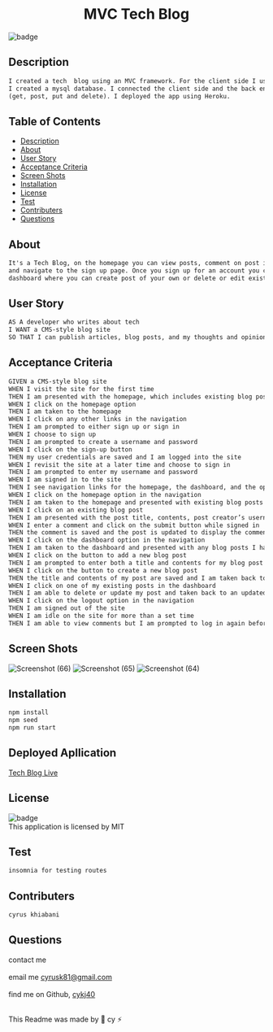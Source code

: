 
  <h1 align="center">MVC Tech Blog</h1>

  ![badge](https://img.shields.io/badge/license-MIT--brightgreen)<br />

  ## Description 
  
  ```md
  I created a tech  blog using an MVC framework. For the client side I used Handlebars.js, css and Javascript.
  I created a mysql database. I connected the client side and the back end using express and routing via 
  (get, post, put and delete). I deployed the app using Heroku.    
   ```
   
  ## Table of Contents
  
  * [Description](#description)
  * [About](#about)
  * [User Story](#user-story)
  * [Acceptance Criteria](#acceptance-criteria)
  * [Screen Shots](#screen-shots)
  * [Installation](#installation)
  * [License](#license)
  * [Test](#test)
  * [Contributers](#contributers)
  * [Questions](#questions)
 

  ## About
  
  ```md
  It's a Tech Blog, on the homepage you can view posts, comment on post if you are logged in, 
  and navigate to the sign up page. Once you sign up for an account you could access the 
  dashboard where you can create post of your own or delete or edit existing post that you have created.
  ```

  ## User Story
  ```md
  AS A developer who writes about tech
  I WANT a CMS-style blog site
  SO THAT I can publish articles, blog posts, and my thoughts and opinions
  ```

  ## Acceptance Criteria
  
  ```md
  GIVEN a CMS-style blog site
  WHEN I visit the site for the first time
  THEN I am presented with the homepage, which includes existing blog posts if any have been posted; navigation links for the homepage and the dashboard; and the         option to log in
  WHEN I click on the homepage option
  THEN I am taken to the homepage
  WHEN I click on any other links in the navigation
  THEN I am prompted to either sign up or sign in
  WHEN I choose to sign up
  THEN I am prompted to create a username and password
  WHEN I click on the sign-up button
  THEN my user credentials are saved and I am logged into the site
  WHEN I revisit the site at a later time and choose to sign in
  THEN I am prompted to enter my username and password
  WHEN I am signed in to the site
  THEN I see navigation links for the homepage, the dashboard, and the option to log out
  WHEN I click on the homepage option in the navigation
  THEN I am taken to the homepage and presented with existing blog posts that include the post title and the date created
  WHEN I click on an existing blog post
  THEN I am presented with the post title, contents, post creator’s username, and date created for that post and have the option to leave a comment
  WHEN I enter a comment and click on the submit button while signed in
  THEN the comment is saved and the post is updated to display the comment, the comment creator’s username, and the date created
  WHEN I click on the dashboard option in the navigation
  THEN I am taken to the dashboard and presented with any blog posts I have already created and the option to add a new blog post
  WHEN I click on the button to add a new blog post
  THEN I am prompted to enter both a title and contents for my blog post
  WHEN I click on the button to create a new blog post
  THEN the title and contents of my post are saved and I am taken back to an updated dashboard with my new blog post
  WHEN I click on one of my existing posts in the dashboard
  THEN I am able to delete or update my post and taken back to an updated dashboard
  WHEN I click on the logout option in the navigation
  THEN I am signed out of the site
  WHEN I am idle on the site for more than a set time
  THEN I am able to view comments but I am prompted to log in again before I can add, update, or delete comments
  ```
  ## Screen Shots
  ![Screenshot (66)](https://user-images.githubusercontent.com/102045473/196043824-3c7da602-ff9f-4798-9745-b699198e8431.png)
![Screenshot (65)](https://user-images.githubusercontent.com/102045473/196043829-37e10fac-3eb1-46f8-b203-e05c371c85ff.png)
![Screenshot (64)](https://user-images.githubusercontent.com/102045473/196043834-3e55c708-21e1-4320-8ca7-3459ad8e317d.png)


  
  
 
  ## Installation
  
  ```md
  npm install 
  npm seed 
  npm run start
  ```
  ## Deployed Apllication
  <a href="https://tech-blog-888.herokuapp.com/">Tech Blog Live</a>

  ## License
![badge](https://img.shields.io/badge/license-MIT--brightgreen)
<br />
This application is licensed by MIT

## Test 
```md
insomnia for testing routes
```
## Contributers

```md
cyrus khiabani
```

## Questions
contact me<br />
<br />
 email me cyrusk81@gmail.com<br />
 <br />
 find me on Github,  [cykj40](https://github.com/cykj40)<br />
<br /> 

This Readme was made by 🚀 cy ⚡



